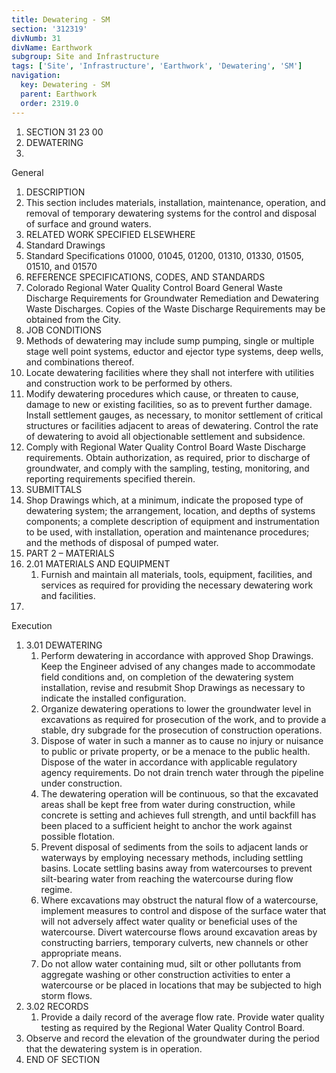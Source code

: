 ```yaml
---
title: Dewatering - SM
section: '312319'
divNumb: 31
divName: Earthwork
subgroup: Site and Infrastructure
tags: ['Site', 'Infrastructure', 'Earthwork', 'Dewatering', 'SM']
navigation:
  key: Dewatering - SM
  parent: Earthwork
  order: 2319.0
---
```


   1. SECTION 31 23 00
1. DEWATERING
1. 
General
01. DESCRIPTION
   1. This section includes materials, installation, maintenance, operation, and removal of temporary dewatering systems for the control and disposal of surface and ground waters.
02. RELATED WORK SPECIFIED ELSEWHERE
   1. Standard Drawings
2. Standard Specifications 01000, 01045, 01200, 01310, 01330, 01505, 01510, and 01570
03. REFERENCE SPECIFICATIONS, CODES, AND STANDARDS
   1. Colorado Regional Water Quality Control Board General Waste Discharge Requirements for Groundwater Remediation and Dewatering Waste Discharges. Copies of the Waste Discharge Requirements may be obtained from the City.
04. JOB CONDITIONS
   1. Methods of dewatering may include sump pumping, single or multiple stage well point systems, eductor and ejector type systems, deep wells, and combinations thereof.
   1. Locate dewatering facilities where they shall not interfere with utilities and construction work to be performed by others.
   1. Modify dewatering procedures which cause, or threaten to cause, damage to new or existing facilities, so as to prevent further damage. Install settlement gauges, as necessary, to monitor settlement of critical structures or facilities adjacent to areas of dewatering. Control the rate of dewatering to avoid all objectionable settlement and subsidence.
   1. Comply with Regional Water Quality Control Board Waste Discharge requirements. Obtain authorization, as required, prior to discharge of groundwater, and comply with the sampling, testing, monitoring, and reporting requirements specified therein.
05. SUBMITTALS
   1. Shop Drawings which, at a minimum, indicate the proposed type of dewatering system; the arrangement, location, and depths of systems components; a complete description of equipment and instrumentation to be used, with installation, operation and maintenance procedures; and the methods of disposal of pumped water.
1. PART 2 – MATERIALS
1. 2.01 MATERIALS AND EQUIPMENT
   1. Furnish and maintain all materials, tools, equipment, facilities, and services as required for providing the necessary dewatering work and facilities.
1. 
Execution
1. 3.01 DEWATERING
   1. Perform dewatering in accordance with approved Shop Drawings. Keep the Engineer advised of any changes made to accommodate field conditions and, on completion of the dewatering system installation, revise and resubmit Shop Drawings as necessary to indicate the installed configuration.
   1. Organize dewatering operations to lower the groundwater level in excavations as required for prosecution of the work, and to provide a stable, dry subgrade for the prosecution of construction operations.
   1. Dispose of water in such a manner as to cause no injury or nuisance to public or private property, or be a menace to the public health. Dispose of the water in accordance with applicable regulatory agency requirements. Do not drain trench water through the pipeline under construction.
   1. The dewatering operation will be continuous, so that the excavated areas shall be kept free from water during construction, while concrete is setting and achieves full strength, and until backfill has been placed to a sufficient height to anchor the work against possible flotation.
   1. Prevent disposal of sediments from the soils to adjacent lands or waterways by employing necessary methods, including settling basins. Locate settling basins away from watercourses to prevent silt-bearing water from reaching the watercourse during flow regime.
   1. Where excavations may obstruct the natural flow of a watercourse, implement measures to control and dispose of the surface water that will not adversely affect water quality or beneficial uses of the watercourse. Divert watercourse flows around excavation areas by constructing barriers, temporary culverts, new channels or other appropriate means.
   1. Do not allow water containing mud, silt or other pollutants from aggregate washing or other construction activities to enter a watercourse or be placed in locations that may be subjected to high storm flows.
1. 3.02 RECORDS
   1. Provide a daily record of the average flow rate. Provide water quality testing as required by the Regional Water Quality Control Board.
2. Observe and record the elevation of the groundwater during the period that the dewatering system is in operation.
1. END OF SECTION

